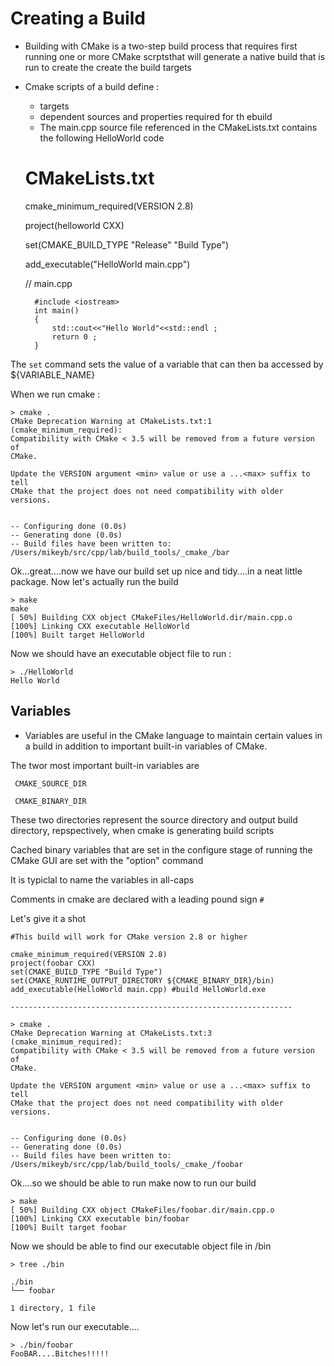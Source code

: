 # Creating a Build 


- Building with CMake is a two-step build process that 
requires first running one or more CMake scrptsthat will generate a native build that is 
run to create the create the build targets 




- Cmake scripts of a build define :
    * targets
    * dependent sources and properties required for th ebuild 
    * The main.cpp source file referenced in the CMakeLists.txt contains the following HelloWorld code 

    # CMakeLists.txt


    cmake_minimum_required(VERSION 2.8)

    project(helloworld CXX)

    set(CMAKE_BUILD_TYPE 
        "Release"
        "Build Type")

    add_executable("HelloWorld main.cpp")


    // main.cpp



        #include <iostream>
        int main()
        {
            std::cout<<"Hello World"<<std::endl ;
            return 0 ;
        }



The `set` command sets the value of a variable that can then ba accessed by ${VARIABLE_NAME}

When we run cmake :


    > cmake .
    CMake Deprecation Warning at CMakeLists.txt:1 (cmake_minimum_required):
    Compatibility with CMake < 3.5 will be removed from a future version of
    CMake.

    Update the VERSION argument <min> value or use a ...<max> suffix to tell
    CMake that the project does not need compatibility with older versions.


    -- Configuring done (0.0s)
    -- Generating done (0.0s)
    -- Build files have been written to: /Users/mikeyb/src/cpp/lab/build_tools/_cmake_/bar



Ok...great....now we have our build set up nice and tidy....in a neat little package.  Now let's actually run the build 


    > make
    make
    [ 50%] Building CXX object CMakeFiles/HelloWorld.dir/main.cpp.o
    [100%] Linking CXX executable HelloWorld
    [100%] Built target HelloWorld


Now we should have an executable object file to run :

    > ./HelloWorld
    Hello World



## Variables 

- Variables are useful in the CMake language to maintain certain values 
in a build in  addition to important built-in variables of CMake.

The twor  most important built-in variables are 

     CMAKE_SOURCE_DIR

     CMAKE_BINARY_DIR

These two directories  represent the source directory and output build 
directory, repspectively, when cmake is generating build scripts


Cached binary variables that are set in the configure stage of running the CMake GUI are set with the "option" command 

It is typiclal to name the variables in all-caps


Comments in cmake are declared with a leading pound sign `#`


Let's give it a shot 


    #This build will work for CMake version 2.8 or higher

    cmake_minimum_required(VERSION 2.8)
    project(foobar CXX)
    set(CMAKE_BUILD_TYPE "Build Type")
    set(CMAKE_RUNTIME_OUTPUT_DIRECTORY ${CMAKE_BINARY_DIR}/bin)
    add_executable(HelloWorld main.cpp) #build HelloWorld.exe

    ---------------------------------------------------------------

    > cmake .
    CMake Deprecation Warning at CMakeLists.txt:3 (cmake_minimum_required):
    Compatibility with CMake < 3.5 will be removed from a future version of
    CMake.

    Update the VERSION argument <min> value or use a ...<max> suffix to tell
    CMake that the project does not need compatibility with older versions.


    -- Configuring done (0.0s)
    -- Generating done (0.0s)
    -- Build files have been written to: /Users/mikeyb/src/cpp/lab/build_tools/_cmake_/foobar


Ok....so we should be able to run make now to run our build 

    > make
    [ 50%] Building CXX object CMakeFiles/foobar.dir/main.cpp.o
    [100%] Linking CXX executable bin/foobar
    [100%] Built target foobar

Now we should be able to find our executable object file in /bin

    > tree ./bin

    ./bin
    └── foobar

    1 directory, 1 file


Now let's run our executable....

    > ./bin/foobar 
    FooBAR....Bitches!!!!!



